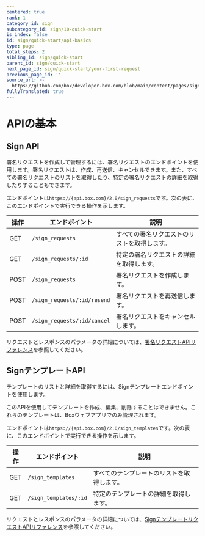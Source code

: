 ```yaml
---
centered: true
rank: 1
category_id: sign
subcategory_id: sign/10-quick-start
is_index: false
id: sign/quick-start/api-basics
type: page
total_steps: 2
sibling_id: sign/quick-start
parent_id: sign/quick-start
next_page_id: sign/quick-start/your-first-request
previous_page_id: ''
source_url: >-
  https://github.com/box/developer.box.com/blob/main/content/pages/sign/10-quick-start/10-api-basics.md
fullyTranslated: true
---
```

# APIの基本

## Sign API

署名リクエストを作成して管理するには、署名リクエストのエンドポイントを使用します。署名リクエストは、作成、再送信、キャンセルできます。また、すべての署名リクエストのリストを取得したり、特定の署名リクエストの詳細を取得したりすることもできます。

エンドポイントは`https://{api.box.com}/2.0/sign_requests`です。次の表に、このエンドポイントで実行できる操作を示します。

| 操作   | エンドポイント                     | 説明                     |
| ---- | --------------------------- | ---------------------- |
| GET  | `/sign_requests`            | すべての署名リクエストのリストを取得します。 |
| GET  | `/sign_requests/:id`        | 特定の署名リクエストの詳細を取得します。   |
| POST | `/sign_requests`            | 署名リクエストを作成します。         |
| POST | `/sign_requests/:id/resend` | 署名リクエストを再送信します。        |
| POST | `/sign_requests/:id/cancel` | 署名リクエストをキャンセルします。      |

リクエストとレスポンスのパラメータの詳細については、[署名リクエストAPIリファレンス][sign-api-reference]を参照してください。

## SignテンプレートAPI

テンプレートのリストと詳細を取得するには、Signテンプレートエンドポイントを使用します。

<Message type="notice">

このAPIを使用してテンプレートを作成、編集、削除することはできません。これらのテンプレートは、Boxウェブアプリでのみ管理されます。

</Message>

エンドポイントは`https://{api.box.com}/2.0/sign_templates`です。次の表に、このエンドポイントで実行できる操作を示します。

| 操作  | エンドポイント               | 説明                    |
| --- | --------------------- | --------------------- |
| GET | `/sign_templates`     | すべてのテンプレートのリストを取得します。 |
| GET | `/sign_templates/:id` | 特定のテンプレートの詳細を取得します。   |

リクエストとレスポンスのパラメータの詳細については、[SignテンプレートリクエストAPIリファレンス][sign-api-template-ref]を参照してください。

[sign-api-reference]: resource://sign-request

[sign-api-template-ref]: resource://sign-template
